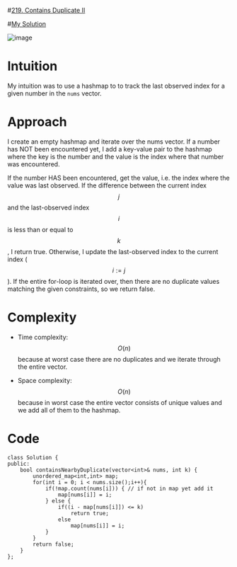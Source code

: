 #[219. Contains Duplicate II](https://leetcode.com/problems/contains-duplicate-ii/description/)

#[My Solution](https://leetcode.com/problems/contains-duplicate-ii/solutions/3047146/c-solution/)

![image](https://user-images.githubusercontent.com/76566137/212415482-18e8cc09-ecfd-4e17-abb5-a7f374b7e471.png)

# Intuition
My intuition was to use a hashmap to to track the last observed index for a given number in the `nums` vector.

# Approach
<!-- Describe your approach to solving the problem. -->
I create an empty hashmap and iterate over the nums vector. If a number has NOT been encountered yet, I add a key-value pair to the hashmap where the key is the number and the value is the index where that number was encountered.

If the number HAS been encountered, get the value, i.e. the index where the value was last observed. If the difference between the current index $$j$$ and the last-observed index $$i$$ is less than or equal to $$k$$, I return true. Otherwise, I update the last-observed index to the current index ($$i:=j$$). If the entire for-loop is iterated over, then there are no duplicate values matching the given constraints, so we return false.
# Complexity
- Time complexity:
$$O(n)$$ because at worst case there are no duplicates and we iterate through the entire vector.

- Space complexity:
$$O(n)$$ because in worst case the entire vector consists of unique values and we add all of them to the hashmap.

# Code
```
class Solution {
public:
    bool containsNearbyDuplicate(vector<int>& nums, int k) {
        unordered_map<int,int> map;
        for(int i = 0; i < nums.size();i++){
            if(!map.count(nums[i])) { // if not in map yet add it
                map[nums[i]] = i;
            } else {
                if((i - map[nums[i]]) <= k)
                    return true;
                else
                    map[nums[i]] = i;
            }
        }
        return false;
    }
};
```
